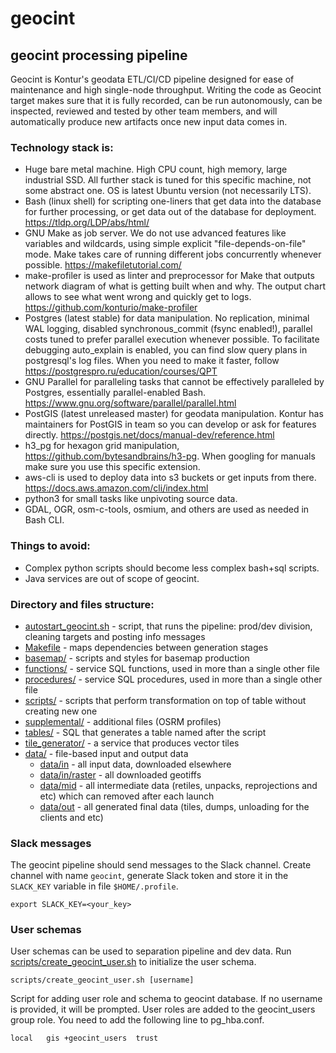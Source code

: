 # geocint

## geocint processing pipeline

Geocint is Kontur's geodata ETL/CI/CD pipeline designed for ease of maintenance and high single-node throughput. Writing
the code as Geocint target makes sure that it is fully recorded, can be run autonomously, can be inspected, reviewed and
tested by other team members, and will automatically produce new artifacts once new input data comes in.

### Technology stack is:

- Huge bare metal machine. High CPU count, high memory, large industrial SSD. All further stack is tuned for this
  specific machine, not some abstract one. OS is latest Ubuntu version (not necessarily LTS).
- Bash (linux shell) for scripting one-liners that get data into the database for further processing, or get data out of
  the database for deployment. https://tldp.org/LDP/abs/html/
- GNU Make as job server. We do not use advanced features like variables and wildcards, using simple explicit
  "file-depends-on-file" mode. Make takes care of running different jobs concurrently whenever possible.
  https://makefiletutorial.com/
- make-profiler is used as linter and preprocessor for Make that outputs network diagram of what is getting built when
  and why. The output chart allows to see what went wrong and quickly get to logs.
  https://github.com/konturio/make-profiler
- Postgres (latest stable) for data manipulation. No replication, minimal WAL logging, disabled synchronous_commit
  (fsync enabled!), parallel costs tuned to prefer parallel execution whenever possible. To facilitate debugging
  auto_explain is enabled, you can find slow query plans in postgresql's log files. When you need to make it faster,
  follow https://postgrespro.ru/education/courses/QPT
- GNU Parallel for paralleling tasks that cannot be effectively paralleled by Postgres, essentially parallel-enabled
  Bash. https://www.gnu.org/software/parallel/parallel.html
- PostGIS (latest unreleased master) for geodata manipulation. Kontur has maintainers for PostGIS in team so you can
  develop or ask for features directly. https://postgis.net/docs/manual-dev/reference.html
- h3_pg for hexagon grid manipulation, https://github.com/bytesandbrains/h3-pg. When googling for manuals make sure you
  use this specific extension.
- aws-cli is used to deploy data into s3 buckets or get inputs from there. https://docs.aws.amazon.com/cli/index.html
- python3 for small tasks like unpivoting source data.
- GDAL, OGR, osm-c-tools, osmium, and others are used as needed in Bash CLI.

### Things to avoid:

- Complex python scripts should become less complex bash+sql scripts.
- Java services are out of scope of geocint.

### Directory and files structure:

- [autostart_geocint.sh](autostart_geocint.sh) - script, that runs the pipeline: prod/dev division, cleaning targets and
  posting info messages
- [Makefile](Makefile) - maps dependencies between generation stages
- [basemap/](basemap) - scripts and styles for basemap production
- [functions/](functions) - service SQL functions, used in more than a single other file
- [procedures/](procedures) - service SQL procedures, used in more than a single other file
- [scripts/](scripts) - scripts that perform transformation on top of table without creating new one
- [supplemental/](supplemental) - additional files (OSRM profiles)
- [tables/](tables) - SQL that generates a table named after the script
- [tile_generator/](tile_generator) - a service that produces vector tiles
- [data/](data) - file-based input and output data
    - [data/in](data/in) - all input data, downloaded elsewhere
    - [data/in/raster](data/in/raster) - all downloaded geotiffs
    - [data/mid](data/mid) - all intermediate data (retiles, unpacks, reprojections and etc) which can removed after
      each launch
    - [data/out](data/out) - all generated final data (tiles, dumps, unloading for the clients and etc)

### Slack messages

The geocint pipeline should send messages to the Slack channel. Create channel with name `geocint`, generate Slack token
and store it in the `SLACK_KEY` variable in file `$HOME/.profile`.

```shell
export SLACK_KEY=<your_key>
```

### User schemas

User schemas can be used to separation pipeline and dev data. Run [scripts/create_geocint_user.sh](scripts/create_geocint_user.sh) to initialize the user schema.

`scripts/create_geocint_user.sh [username]`

Script for adding user role and schema to geocint database. If no username is provided, it will be prompted. User roles
are added to the geocint_users group role. You need to add the following line to pg_hba.conf.

`local   gis +geocint_users  trust`

